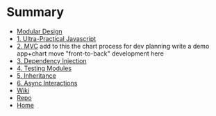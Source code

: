 # Summary

* [Modular Design](README.md)   
* [1. Ultra-Practical Javascript](01-ultra-practical-javascript/README.md)
* [2. MVC](02-mvc/README.md)
	add to this the chart process for dev planning
	write a demo app+chart
	move "front-to-back" development here
* [3. Dependency Injection](03-dependency-injection/README.md)
* [4. Testing Modules](04-testing-modules/README.md)
* [5. Inheritance](05-inheritance/README.md)
* [6. Async Interactions](06-async-interactions/README.md)
* [Wiki](https://github.com/elewa-academy/General-Resources/wiki)
* [Repo](https://github.com/elewa-academy/Modular-Design/tree/master/)
* [Home](https://elewa-academy.github.io)
